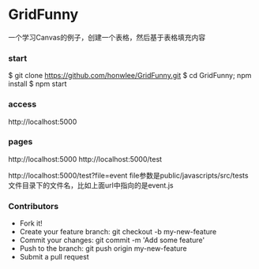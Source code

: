 # GridFunny
一个学习Canvas的例子，创建一个表格，然后基于表格填充内容

### start
  $ git clone https://github.com/honwlee/GridFunny.git
  $ cd GridFunny; npm install
  $ npm start

### access
  http://localhost:5000

### pages
  http://localhost:5000
  http://localhost:5000/test

  http://localhost:5000/test?file=event
  file参数是public/javascripts/src/tests 文件目录下的文件名，比如上面url中指向的是event.js

### Contributors
  * Fork it!
  * Create your feature branch: git checkout -b my-new-feature
  * Commit your changes: git commit -m 'Add some feature'
  * Push to the branch: git push origin my-new-feature
  * Submit a pull request
